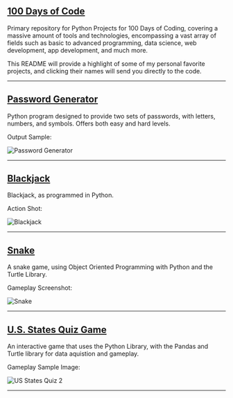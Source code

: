 ## [100 Days of Code](https://www.udemy.com/course/100-days-of-code/)

Primary repository for Python Projects for 100 Days of Coding, covering a massive amount of tools and technologies, encompassing a vast array of fields such as basic to
advanced programming, data science, web development, app development, and much more.

This README will provide a highlight of some of my personal favorite projects, and clicking their names will send you directly to the code.


***

## [Password Generator](https://github.com/adam-patrick/100-Days-of-Python/blob/Projects/Day%205%20-%20Password%20Generator)

Python program designed to provide two sets of passwords, with letters, numbers, and symbols. Offers both easy and hard levels.

Output Sample:

![Password Generator](https://github.com/adam-patrick/100-Days-of-Python/blob/images/PassgenEx.PNG "Password Generator Output")


***


## [Blackjack](https://github.com/adam-patrick/100-Days-of-Python/blob/Projects/Day%2011%20Python/main.py)

Blackjack, as programmed in Python.


Action Shot:

![Blackjack](https://github.com/adam-patrick/100-Days-of-Python/blob/images/Blackjack%20Example.PNG "Blackjack Example")


***


## [Snake](https://github.com/adam-patrick/100-Days-of-Python/tree/Projects/Day%2020_21%20-%20Snake%20Game)

A snake game, using Object Oriented Programming with Python and the Turtle Library.

Gameplay Screenshot:

![Snake](https://github.com/adam-patrick/100-Days-of-Python/blob/images/snakegamesample.PNG "Snake Screenshot")


***


## [U.S. States Quiz Game](https://github.com/adam-patrick/100-Days-of-Python/tree/Projects/Day%2025%20-%20US%20States%20Quiz%20Game)

An interactive game that uses the Python Library, with the Pandas and Turtle library for data aquistion and gameplay.

Gameplay Sample Image:

![US States Quiz 2](https://github.com/adam-patrick/100-Days-of-Python/blob/images/USQuizex2.PNG "US States Quiz 2")


***


